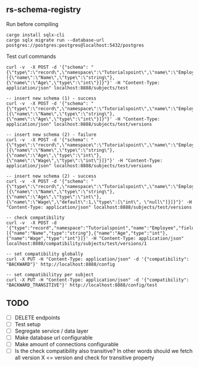 rs-schema-registry
---

Run before compiling

```
cargo install sqlx-cli
cargo sqlx migrate run --database-url postgres://postgres:postgres@localhost:5432/postgres
```


Test curl commands

```
curl -v  -X POST -d '{"schema": "{\"type\":\"record\",\"namespace\":\"Tutorialspoint\",\"name\":\"Employee\",\"fields\":[{\"name\":\"Name\",\"type\":\"string\"},{\"name\":\"Age\",\"type\":\"int\"}]}"}' -H "Content-Type: application/json" localhost:8888/subjects/test

-- insert new schema (1) - success
curl -v  -X POST -d '{"schema": "{\"type\":\"record\",\"namespace\":\"Tutorialspoint\",\"name\":\"Employee\",\"fields\":[{\"name\":\"Name\",\"type\":\"string\"},{\"name\":\"Age\",\"type\":\"int\"}]}"}' -H "Content-Type: application/json" localhost:8888/subjects/test/versions

-- insert new schema (2) - failure
curl -v  -X POST -d '{"schema": "{\"type\":\"record\",\"namespace\":\"Tutorialspoint\",\"name\":\"Employee\",\"fields\":[{\"name\":\"Name\",\"type\":\"string\"},{\"name\":\"Age\",\"type\":\"int\"},{\"name\":\"Wage\",\"type\":\"int\"}]}"}' -H "Content-Type: application/json" localhost:8888/subjects/test/versions

-- insert new schema (2) - success
curl -v  -X POST -d '{"schema": "{\"type\":\"record\",\"namespace\":\"Tutorialspoint\",\"name\":\"Employee\",\"fields\":[{\"name\":\"Name\",\"type\":\"string\"},{\"name\":\"Age\",\"type\":\"int\"},{\"name\":\"Wage\",\"default\":1,\"type\":[\"int\", \"null\"]}]}"}' -H "Content-Type: application/json" localhost:8888/subjects/test/versions

-- check compatibility
curl -v  -X POST -d '{"type":"record","namespace":"Tutorialspoint","name":"Employee","fields":[{"name":"Name","type":"string"},{"name":"Age","type":"int"},{"name":"Wage","type":"int"}]}' -H "Content-Type: application/json" localhost:8888/compatibility/subjects/test/versions/1

-- set compatibility globally
curl -X PUT -H "Content-Type: application/json" -d '{"compatibility": "BACKWARD"}' http://localhost:8888/config

-- set compatibilityy per subject
curl -X PUT -H "Content-Type: application/json" -d '{"compatibility": "BACKWARD_TRANSITIVE"}' http://localhost:8888/config/test

```

## TODO

- [ ] DELETE endpoints
- [ ] Test setup
- [ ] Segregate service / data layer
- [ ] Make database url configurable
- [ ] Make amount of connections configurable
- [ ] Is the check compatibility also transitive? In other words should we fetch all version X <= version and check for transitive property